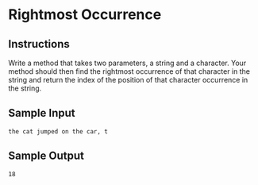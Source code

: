 # Rightmost Occurrence

## Instructions

Write a method that takes two parameters, a string and a character. Your method
should then find the rightmost occurrence of that character in the string and
return the index of the position of that character occurrence in the string.

## Sample Input

```no-highlight
the cat jumped on the car, t
```

## Sample Output

```no-highlight
18
```
